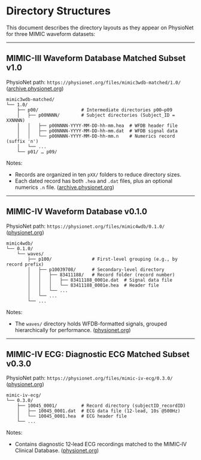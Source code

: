 # Directory Structures

This document describes the directory layouts as they appear on PhysioNet for three MIMIC waveform datasets:

---

## MIMIC-III Waveform Database Matched Subset v1.0

PhysioNet path: `https://physionet.org/files/mimic3wdb-matched/1.0/` ([archive.physionet.org](https://archive.physionet.org/physiobank/database/mimic3wdb/matched/?utm_source=chatgpt.com))

```plaintext
mimic3wdb-matched/
└── 1.0/
    ├── p00/                # Intermediate directories p00–p09
    │   ├── p00NNNN/        # Subject directories (Subject_ID = XXNNNN)
    │   │   ├── p00NNNN-YYYY-MM-DD-hh-mm.hea  # WFDB header file
    │   │   ├── p00NNNN-YYYY-MM-DD-hh-mm.dat  # WFDB signal data
    │   │   └── p00NNNN-YYYY-MM-DD-hh-mm.n    # Numerics record (suffix 'n')
    │   └── ...
    └── p01/ … p09/
```

Notes:

* Records are organized in ten `pXX/` folders to reduce directory sizes.
* Each dated record has both `.hea` and `.dat` files, plus an optional numerics `.n` file. ([archive.physionet.org](https://archive.physionet.org/physiobank/database/mimic3wdb/matched/?utm_source=chatgpt.com))

---

## MIMIC-IV Waveform Database v0.1.0

PhysioNet path: `https://physionet.org/files/mimic4wdb/0.1.0/` ([physionet.org](https://www.physionet.org/content/mimic4wdb/0.1.0/waves/p100/p10039708/83411188/83411188_0001e.dat?utm_source=chatgpt.com))

```plaintext
mimic4wdb/
└── 0.1.0/
    └── waves/
        ├── p100/               # First-level grouping (e.g., by record prefix)
        │   ├── p10039708/      # Secondary-level directory
        │   │   ├── 83411188/   # Record folder (record number)
        │   │   │   ├── 83411188_0001e.dat  # Signal data file
        │   │   │   └── 83411188_0001e.hea  # Header file
        │   │   └── ...
        │   └── ...
        └── ...
```

Notes:

* The `waves/` directory holds WFDB-formatted signals, grouped hierarchically for performance. ([physionet.org](https://www.physionet.org/content/mimic4wdb/0.1.0/waves/p100/p10039708/83411188/83411188_0001e.dat?utm_source=chatgpt.com))

---

## MIMIC-IV ECG: Diagnostic ECG Matched Subset v0.3.0

PhysioNet path: `https://physionet.org/files/mimic-iv-ecg/0.3.0/` ([physionet.org](https://physionet.org/content/mimic-iv-ecg/?utm_source=chatgpt.com))

```plaintext
mimic-iv-ecg/
└── 0.3.0/
    ├── 10045_0001/         # Record directory (subjectID_recordID)
    │   ├── 10045_0001.dat  # ECG data file (12-lead, 10s @500Hz)
    │   └── 10045_0001.hea  # ECG header file
    └── ...
```

Notes:

* Contains diagnostic 12‑lead ECG recordings matched to the MIMIC‑IV Clinical Database. ([physionet.org](https://physionet.org/content/mimic-iv-ecg/?utm_source=chatgpt.com))
